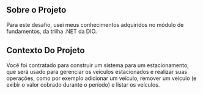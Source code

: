 
## Sobre o Projeto
Para este desafio, usei meus conhecimentos adquiridos no módulo de fundamentos, da trilha .NET da DIO.

## Contexto Do Projeto
Você foi contratado para construir um sistema para um estacionamento, que será usado para gerenciar os veículos estacionados e realizar suas operações, como por exemplo adicionar um veículo, remover um veículo (e exibir o valor cobrado durante o período) e listar os veículos.

